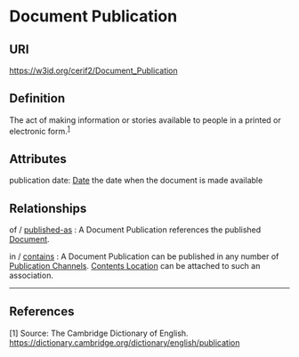# Document Publication

## URI
https://w3id.org/cerif2/Document_Publication

## Definition
The act of making information or stories available to people in a printed or electronic form.<sup>[1](#fn1)</sup>

## Attributes
publication date: [Date](../datatypes/Date.md) the date when the document is made available

## Relationships

<a name="rel__of">of</a> / [published-as](../entities/Document.md#user-content-rel__published-as) : A Document Publication references the published [Document](../entities/Document.md).

<a name="rel__in">in</a> / [contains](../entities/Publication_Channel.md#user-content-rel__contains) : A Document Publication can be published in any number of [Publication Channels](../entities/Publication_Channel.md). [Contents Location](../datatypes/Contents_Location.md) can be attached to such an association.

---
## References
<a name="fn1">\[1\]</a> Source: The Cambridge Dictionary of English. https://dictionary.cambridge.org/dictionary/english/publication
